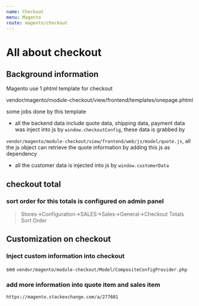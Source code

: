 ```yaml
---
name: Checkout
menu: Magento
route: magento/checkout
---
```


# All about checkout
## Background information

Magento use 1 phtml template for checkout

vendor/magento/module-checkout/view/frontend/templates/onepage.phtml

some jobs done by this template

- all the backend data include quote data, shipping data, payment data was inject into js by `window.checkoutConfig`, these data is grabbed by

`vendor/magento/module-checkout/view/frontend/web/js/model/quote.js`, all the js object can retrieve the quote information by adding this js as dependency

- all the customer data is injected into js by `window.customerData`

## checkout total
### sort order for this totals is configured on admin panel

> Stores->Configuration->SALES->Sales->General->Checkout Totals Sort Order

## Customization on checkout

### Inject custom information into checkout

see `vendor/magento/module-checkout/Model/CompositeConfigProvider.php`

### add more information into quote item and sales item

`https://magento.stackexchange.com/a/277601`